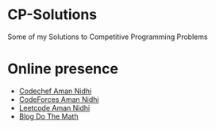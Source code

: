 # CP-Solutions
Some of my Solutions to Competitive Programming Problems

# Online presence

  - [Codechef Aman Nidhi](https://www.codechef.com/users/paperba1l) 
  - [CodeForces  Aman Nidhi](https://codeforces.com/profile/paperba1l) 
  - [Leetcode  Aman Nidhi](https://leetcode.com/paperba1l/) 
  - [Blog Do The Math](https://medium.com/do-the-math/)
